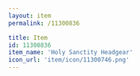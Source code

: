 ```yaml
---
layout: item
permalink: /11300836

title: Item
id: 11300836
item_name: 'Holy Sanctity Headgear'
icon_url: 'item/icon/11300746.png'
---
```

